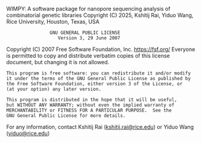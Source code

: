 WIMPY: A software package for nanopore sequencing analysis of combinatorial genetic libraries
Copyright (C) 2025,  Kshitij Rai, Yiduo Wang,
Rice University, Houston, Texas, USA
                    
                    GNU GENERAL PUBLIC LICENSE
                       Version 3, 29 June 2007

Copyright (C) 2007 Free Software Foundation, Inc. <https://fsf.org/>
Everyone is permitted to copy and distribute verbatim copies
of this license document, but changing it is not allowed.


    This program is free software: you can redistribute it and/or modify
    it under the terms of the GNU General Public License as published by
    the Free Software Foundation, either version 3 of the License, or
    (at your option) any later version.

    This program is distributed in the hope that it will be useful,
    but WITHOUT ANY WARRANTY; without even the implied warranty of
    MERCHANTABILITY or FITNESS FOR A PARTICULAR PURPOSE.  See the
    GNU General Public License for more details.

For any information, contact Kshitij Rai (kshitij.rai@rice.edu) or Yiduo Wang (yiduo@rice.edu)
